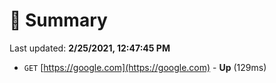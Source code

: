# 📖 Summary
Last updated: **2/25/2021, 12:47:45 PM**

- `GET` [https://google.com](https://google.com) - **Up** (129ms)
